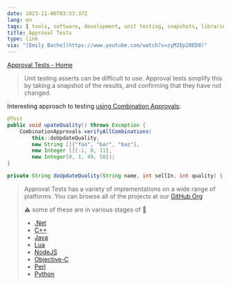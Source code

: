 ```yaml
---
date: 2023-11-06T03:53:37Z
lang: en
tags: [ tools, software, development, unit testing, snapshots, libraries ]
title: Approval Tests
type: link
via: "[Emily Bache](https://www.youtube.com/watch?v=zyM2Ep28ED8)"
---
```


[Approval Tests - Home](https://approvaltests.com/)

> Unit testing asserts can be difficult to use. Approval tests simplify this by taking a snapshot of the results, and confirming that they have not changed.

Interesting approach to testing [using Combination Approvals](https://youtu.be/zyM2Ep28ED8?t=484&si=O3cw60wFKt0GgivG):

```java
@Test
public void upateQuality() throws Exception {
    CombinationApprovals.verifyAllCombinations(
        this::doUpdateQuality,
        new String []{"foo", "bar", "baz"},
        new Integer []{-1, 0, 11},
        new Integer[0, 1, 49, 50});    
}

private String doUpdateQuality(String name, int sellIn, int quality) { /*...*/ }
```

> Approval Tests has a variety of implementations on a wide range of platforms. You can browse all of the projects at our [GitHub Org](https://github.com/approvals)
>
> ⚠️ some of these are in various stages of 🚧
>
> * [.Net](https://github.com/approvals/ApprovalTests.Net)
> * [C++](https://github.com/approvals/CppApprovals)
> * [Java](https://github.com/approvals/ApprovalTests.Java)
> * [Lua](https://github.com/approvals/ApprovalTests.lua)
> * [NodeJS](https://github.com/approvals/Approvals.NodeJS)
> * [Objective-C](https://github.com/approvals/ApprovalTests.Objective-C)
> * [Perl](https://github.com/approvals/ApprovalTests.perl)
> * [Python](https://github.com/approvals/ApprovalTests.Python)
